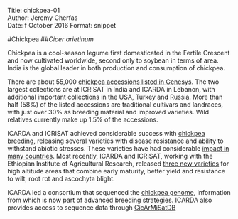 Title:  chickpea-01  
Author: Jeremy Cherfas  
Date:   f October 2016 
Format: snippet  

#Chickpea
##*Cicer arietinum*

Chickpea is a cool-season legume first domesticated in the Fertile Crescent and now cultivated worldwide, second only to soybean in terms of area. India is the global leader in both production and consumption of chickpea.

There are about 55,000 [chickpea accessions listed in Genesys][goo]. The two largest collections are at ICRISAT in India and ICARDA in Lebanon, with additional important collections in the USA, Turkey and Russia. More than half (58%) of the listed accessions are traditional cultivars and landraces, with just over 30% as breeding material and improved varieties. Wild relatives currently make up 1.5% of the accessions.

ICARDA and ICRISAT achieved considerable success with [chickpea breeding][icrisat], releasing several varieties with disease resistance and ability to withstand abiotic stresses. These varieties have had considerable [impact in many countries][cgiar]. Most recently, ICARDA and ICRISAT, working with the Ethiopian Institute of Agricultural Research, released [three new varieties][cgiar 2] for high altitude areas that combine early maturity, better yield and resistance  to wilt, root rot and ascochyta blight.

ICARDA led a consortium that sequenced the [chickpea genome][nature], information from which is now part of advanced breeding strategies. ICARDA also provides access to sequence data through [CicArMiSatDB][icrisat 2]

[cgiar]: http://grainlegumes.cgiar.org/impacts/chickpea-impacts/
[cgiar 2]: http://grainlegumes.cgiar.org/high-yielding-and-disease-resistant-chickpea-varieties-released-in-ethiopia/
[icrisat]: http://exploreit.icrisat.org/page/chickpea/685/109
[icrisat 2]: http://cicarmisatdb.icrisat.org
[nature]: http://www.nature.com/nbt/journal/v31/n3/full/nbt.2491.html
[goo]: https://goo.gl/JFQuKm
